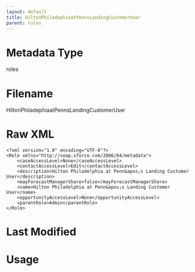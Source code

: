 ```yaml
---
layout: default
title: HiltonPhiladephiaatPennsLandingCustomerUser
parent: roles
---
```

# Metadata Type
roles


# Filename 
HiltonPhiladephiaatPennsLandingCustomerUser


# Raw XML
```
<?xml version="1.0" encoding="UTF-8"?>
<Role xmlns="http://soap.sforce.com/2006/04/metadata">
    <caseAccessLevel>None</caseAccessLevel>
    <contactAccessLevel>Edit</contactAccessLevel>
    <description>Hilton Philadelphia at Penn&apos;s Landing Customer User</description>
    <mayForecastManagerShare>false</mayForecastManagerShare>
    <name>Hilton Philadelphia at Penn&apos;s Landing Customer User</name>
    <opportunityAccessLevel>None</opportunityAccessLevel>
    <parentRole>Admin</parentRole>
</Role>
```


# Last Modified


# Usage
